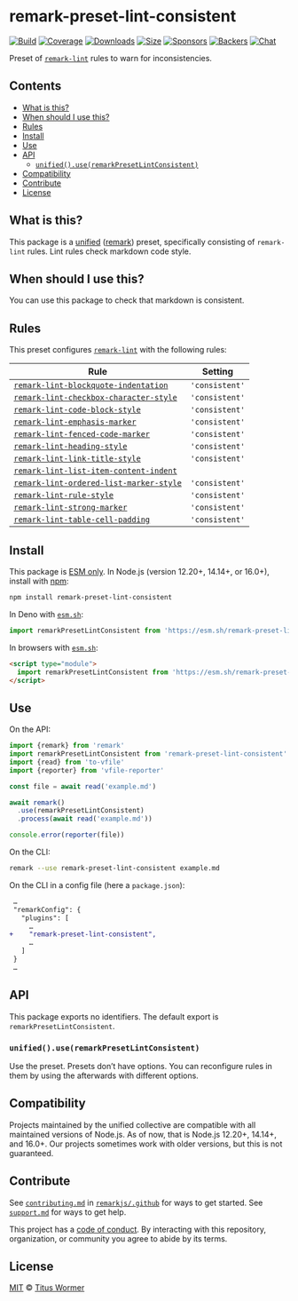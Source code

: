 <!--This file is generated-->

# remark-preset-lint-consistent

[![Build][build-badge]][build]
[![Coverage][coverage-badge]][coverage]
[![Downloads][downloads-badge]][downloads]
[![Size][size-badge]][size]
[![Sponsors][sponsors-badge]][collective]
[![Backers][backers-badge]][collective]
[![Chat][chat-badge]][chat]

Preset of [`remark-lint`][mono] rules to warn for inconsistencies.

## Contents

* [What is this?](#what-is-this)
* [When should I use this?](#when-should-i-use-this)
* [Rules](#rules)
* [Install](#install)
* [Use](#use)
* [API](#api)
  * [`unified().use(remarkPresetLintConsistent)`](#unifieduseremarkpresetlintconsistent)
* [Compatibility](#compatibility)
* [Contribute](#contribute)
* [License](#license)

## What is this?

This package is a [unified][] ([remark][]) preset, specifically consisting of
`remark-lint` rules.
Lint rules check markdown code style.

## When should I use this?

You can use this package to check that markdown is consistent.

## Rules

This preset configures [`remark-lint`][mono] with the following rules:

| Rule | Setting |
| - | - |
| [`remark-lint-blockquote-indentation`](https://github.com/remarkjs/remark-lint/tree/main/packages/remark-lint-blockquote-indentation) | `'consistent'` |
| [`remark-lint-checkbox-character-style`](https://github.com/remarkjs/remark-lint/tree/main/packages/remark-lint-checkbox-character-style) | `'consistent'` |
| [`remark-lint-code-block-style`](https://github.com/remarkjs/remark-lint/tree/main/packages/remark-lint-code-block-style) | `'consistent'` |
| [`remark-lint-emphasis-marker`](https://github.com/remarkjs/remark-lint/tree/main/packages/remark-lint-emphasis-marker) | `'consistent'` |
| [`remark-lint-fenced-code-marker`](https://github.com/remarkjs/remark-lint/tree/main/packages/remark-lint-fenced-code-marker) | `'consistent'` |
| [`remark-lint-heading-style`](https://github.com/remarkjs/remark-lint/tree/main/packages/remark-lint-heading-style) | `'consistent'` |
| [`remark-lint-link-title-style`](https://github.com/remarkjs/remark-lint/tree/main/packages/remark-lint-link-title-style) | `'consistent'` |
| [`remark-lint-list-item-content-indent`](https://github.com/remarkjs/remark-lint/tree/main/packages/remark-lint-list-item-content-indent) | |
| [`remark-lint-ordered-list-marker-style`](https://github.com/remarkjs/remark-lint/tree/main/packages/remark-lint-ordered-list-marker-style) | `'consistent'` |
| [`remark-lint-rule-style`](https://github.com/remarkjs/remark-lint/tree/main/packages/remark-lint-rule-style) | `'consistent'` |
| [`remark-lint-strong-marker`](https://github.com/remarkjs/remark-lint/tree/main/packages/remark-lint-strong-marker) | `'consistent'` |
| [`remark-lint-table-cell-padding`](https://github.com/remarkjs/remark-lint/tree/main/packages/remark-lint-table-cell-padding) | `'consistent'` |

## Install

This package is [ESM only][esm].
In Node.js (version 12.20+, 14.14+, or 16.0+), install with [npm][]:

```sh
npm install remark-preset-lint-consistent
```

In Deno with [`esm.sh`][esmsh]:

```js
import remarkPresetLintConsistent from 'https://esm.sh/remark-preset-lint-consistent@5'
```

In browsers with [`esm.sh`][esmsh]:

```html
<script type="module">
  import remarkPresetLintConsistent from 'https://esm.sh/remark-preset-lint-consistent@5?bundle'
</script>
```

## Use

On the API:

```js
import {remark} from 'remark'
import remarkPresetLintConsistent from 'remark-preset-lint-consistent'
import {read} from 'to-vfile'
import {reporter} from 'vfile-reporter'

const file = await read('example.md')

await remark()
  .use(remarkPresetLintConsistent)
  .process(await read('example.md'))

console.error(reporter(file))
```

On the CLI:

```sh
remark --use remark-preset-lint-consistent example.md
```

On the CLI in a config file (here a `package.json`):

```diff
 …
 "remarkConfig": {
   "plugins": [
     …
+    "remark-preset-lint-consistent",
     …
   ]
 }
 …
```

## API

This package exports no identifiers.
The default export is `remarkPresetLintConsistent`.

### `unified().use(remarkPresetLintConsistent)`

Use the preset.
Presets don’t have options.
You can reconfigure rules in them by using the afterwards with different
options.

## Compatibility

Projects maintained by the unified collective are compatible with all maintained
versions of Node.js.
As of now, that is Node.js 12.20+, 14.14+, and 16.0+.
Our projects sometimes work with older versions, but this is not guaranteed.

## Contribute

See [`contributing.md`][contributing] in [`remarkjs/.github`][health] for ways
to get started.
See [`support.md`][support] for ways to get help.

This project has a [code of conduct][coc].
By interacting with this repository, organization, or community you agree to
abide by its terms.

## License

[MIT][license] © [Titus Wormer][author]

[build-badge]: https://github.com/remarkjs/remark-lint/workflows/main/badge.svg

[build]: https://github.com/remarkjs/remark-lint/actions

[coverage-badge]: https://img.shields.io/codecov/c/github/remarkjs/remark-lint.svg

[coverage]: https://codecov.io/github/remarkjs/remark-lint

[downloads-badge]: https://img.shields.io/npm/dm/remark-preset-lint-consistent.svg

[downloads]: https://www.npmjs.com/package/remark-preset-lint-consistent

[size-badge]: https://img.shields.io/bundlephobia/minzip/remark-preset-lint-consistent.svg

[size]: https://bundlephobia.com/result?p=remark-preset-lint-consistent

[sponsors-badge]: https://opencollective.com/unified/sponsors/badge.svg

[backers-badge]: https://opencollective.com/unified/backers/badge.svg

[collective]: https://opencollective.com/unified

[chat-badge]: https://img.shields.io/badge/chat-discussions-success.svg

[chat]: https://github.com/remarkjs/remark/discussions

[unified]: https://github.com/unifiedjs/unified

[remark]: https://github.com/remarkjs/remark

[mono]: https://github.com/remarkjs/remark-lint

[esm]: https://gist.github.com/sindresorhus/a39789f98801d908bbc7ff3ecc99d99c

[esmsh]: https://esm.sh

[npm]: https://docs.npmjs.com/cli/install

[health]: https://github.com/remarkjs/.github

[contributing]: https://github.com/remarkjs/.github/blob/main/contributing.md

[support]: https://github.com/remarkjs/.github/blob/main/support.md

[coc]: https://github.com/remarkjs/.github/blob/main/code-of-conduct.md

[license]: https://github.com/remarkjs/remark-lint/blob/main/license

[author]: https://wooorm.com
